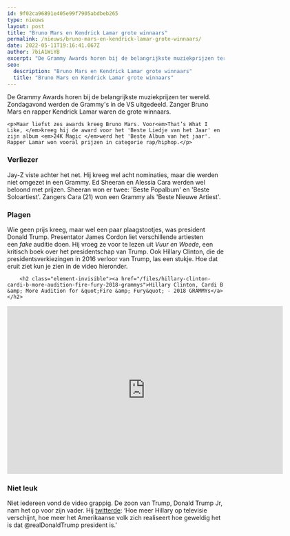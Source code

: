 ```yaml
---
id: 9f02ca96891e405e99f7905abdbeb265
type: nieuws
layout: post
title: "Bruno Mars en Kendrick Lamar grote winnaars"
permalink: /nieuws/bruno-mars-en-kendrick-lamar-grote-winnaars/
date: 2022-05-11T19:16:41.067Z
author: 7biA1WiYB
excerpt: "De Grammy Awards horen bij de belangrijkste muziekprijzen ter wereld. Zondagavond werden de Grammy's in de VS uitgedeeld. Zanger Bruno Mars en rapper Kendrick Lamar waren de grote winnaars.  "
seo:
  description: "Bruno Mars en Kendrick Lamar grote winnaars"
  title: "Bruno Mars en Kendrick Lamar grote winnaars"
---
```

De Grammy Awards horen bij de belangrijkste muziekprijzen ter wereld. Zondagavond werden de Grammy's in de VS uitgedeeld. Zanger Bruno Mars en rapper Kendrick Lamar waren de grote winnaars.  

    <p>Maar liefst zes awards kreeg Bruno Mars. Voor<em>That’s What I Like, </em>kreeg hij de award voor het 'Beste Liedje van het Jaar' en zijn album <em>24K Magic </em>werd het 'Beste Album van het jaar'. Rapper Lamar won vooral prijzen in categorie rap/hiphop.</p>
<h3>Verliezer</h3>
<p>Jay-Z viste achter het net. Hij kreeg wel acht nominaties, maar die werden niet omgezet in een Grammy. Ed Sheeran en Alessia Cara werden wel beloond met prijzen. Sheeran won er twee: 'Beste Popalbum' en 'Beste Soloartiest'. Zangers Cara (21) won een Grammy als 'Beste Nieuwe Artiest'.</p>
<h3>Plagen</h3>
<p>Wie geen prijs kreeg, maar wel een paar plaagstootjes, was president Donald Trump. Presentator James Cordon liet verschillende artiesten een <em>fake </em>auditie doen. Hij vroeg ze voor te lezen uit <em>Vuur en Woede</em>, een kritisch boek over het presidentschap van Trump. Ook Hillary Clinton, die de presidentsverkiezingen in 2016 verloor van Trump, las een stukje. Hoe dat eruit ziet kun je zien in de video hieronder.</p>
<p><div class="media media-element-container media-default"><div id="file-420976" class="file file-video file-video-youtube">

        <h2 class="element-invisible"><a href="/files/hillary-clinton-cardi-b-more-audition-fire-fury-2018-grammys">Hillary Clinton, Cardi B &amp; More Audition for &quot;Fire &amp; Fury&quot; - 2018 GRAMMYs</a></h2>
    
  
  <div class="content">
    <div class="media-youtube-video file media-element file-default media-youtube-1">
  <iframe class="media-youtube-player" width="640" height="390" title="Hillary Clinton, Cardi B &amp; More Audition for &quot;Fire &amp; Fury&quot; - 2018 GRAMMYs" src="https://www.youtube.com/embed/DjbysQgJ64Y?wmode=opaque&controls=" name="Hillary Clinton, Cardi B &amp; More Audition for &quot;Fire &amp; Fury&quot; - 2018 GRAMMYs" frameborder="0" allowfullscreen="">Video van Hillary Clinton, Cardi B &amp;amp; More Audition for &amp;quot;Fire &amp;amp; Fury&amp;quot; - 2018 GRAMMYs</iframe>
</div>
  </div>

  
</div>
</div>
<h3>Niet leuk</h3>
<p>Niet iedereen vond de video grappig. De zoon van Trump, Donald Trump Jr, nam het op voor zijn vader. Hij <a href="https://twitter.com/donaldjtrumpjr" target="_blank">twitterde</a>: ‘Hoe meer Hillary op televisie verschijnt, hoe meer het Amerikaanse volk zich realiseert hoe geweldig het is dat @realDonaldTrump president is.’</p>  
